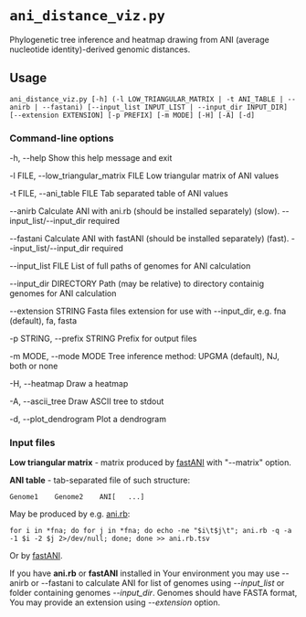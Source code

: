 # `ani_distance_viz.py`

Phylogenetic tree inference and heatmap drawing from ANI (average nucleotide identity)-derived genomic distances.


## Usage

`ani_distance_viz.py [-h] (-l LOW_TRIANGULAR_MATRIX | -t ANI_TABLE | --anirb | --fastani) [--input_list INPUT_LIST | --input_dir INPUT_DIR] [--extension EXTENSION] [-p PREFIX] [-m MODE] [-H] [-A] [-d]`


### Command-line options

-h, --help                              Show this help message and exit

-l FILE, --low_triangular_matrix FILE   Low triangular matrix of ANI values

-t FILE, --ani_table FILE               Tab separated table of ANI values

--anirb									Calculate ANI with ani.rb (should be installed separately) (slow). --input_list/--input_dir required

--fastani								Calculate ANI with fastANI (should be installed separately) (fast). --input_list/--input_dir required

--input_list FILE					List of full paths of genomes for ANI calculation

--input_dir DIRECTORY				Path (may be relative) to directory containig genomes for ANI calculation

--extension STRING					Fasta files extension for use with --input_dir, e.g. fna (default), fa, fasta

-p STRING, --prefix STRING              Prefix for output files

-m MODE, --mode MODE                    Tree inference method: UPGMA (default), NJ, both or none

-H, --heatmap                           Draw a heatmap

-A, --ascii_tree                        Draw ASCII tree to stdout

-d, --plot_dendrogram                   Plot a dendrogram


### Input files

**Low triangular matrix** - matrix produced by [fastANI](https://github.com/ParBLiSS/FastANI) with "--matrix" option.

**ANI table** - tab-separated file of such structure: 

`Genome1    Genome2    ANI[   ...]`

May be produced by e.g. [ani.rb](https://github.com/lmrodriguezr/enveomics):

`for i in *fna; do for j in *fna; do echo -ne "$i\t$j\t"; ani.rb -q -a -1 $i -2 $j 2>/dev/null; done; done >> ani.rb.tsv`


Or by [fastANI](https://github.com/ParBLiSS/FastANI).


If you have **ani.rb** or **fastANI** installed in Your environment you may use --anirb or --fastani to calculate ANI for list of genomes using *--input_list* or folder containing genomes *--input_dir*. Genomes should have FASTA format, You may provide an extension using *--extension* option.

